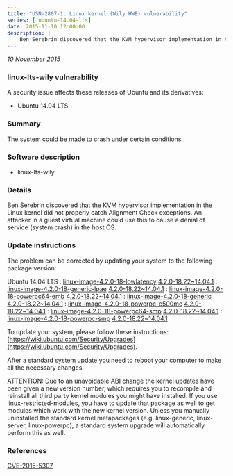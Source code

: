 ```yaml
---
title: "USN-2807-1: Linux kernel (Wily HWE) vulnerability"
series: [ ubuntu-14.04-lts]
date: 2015-11-10 12:00:00
description: |
    Ben Serebrin discovered that the KVM hypervisor implementation in the Linux kernel did not properly catch Alignment Check exceptions. An attacker in a guest virtual machine could use this to cause a denial of service (system crash) in the host OS. 
--- 
```

 
 

*10 November 2015*

### linux-lts-wily vulnerability

A security issue affects these releases of Ubuntu and its derivatives:

* Ubuntu 14.04 LTS

### Summary

The system could be made to crash under certain conditions. 

### Software description

* linux-lts-wily 

### Details

Ben Serebrin discovered that the KVM hypervisor implementation in the Linux kernel did not properly catch Alignment Check exceptions. An attacker in a guest virtual machine could use this to cause a denial of service (system crash) in the host OS. 

### Update instructions

The problem can be corrected by updating your system to the following package version:

Ubuntu 14.04 LTS
 : [linux-image-4.2.0-18-lowlatency](https://launchpad.net/ubuntu/+source/linux-lts-wily) <span> [4.2.0-18.22~14.04.1](https://launchpad.net/ubuntu/+source/linux-lts-wily/4.2.0-18.22~14.04.1) </span> 
 : [linux-image-4.2.0-18-generic-lpae](https://launchpad.net/ubuntu/+source/linux-lts-wily) <span> [4.2.0-18.22~14.04.1](https://launchpad.net/ubuntu/+source/linux-lts-wily/4.2.0-18.22~14.04.1) </span> 
 : [linux-image-4.2.0-18-powerpc64-emb](https://launchpad.net/ubuntu/+source/linux-lts-wily) <span> [4.2.0-18.22~14.04.1](https://launchpad.net/ubuntu/+source/linux-lts-wily/4.2.0-18.22~14.04.1) </span> 
 : [linux-image-4.2.0-18-generic](https://launchpad.net/ubuntu/+source/linux-lts-wily) <span> [4.2.0-18.22~14.04.1](https://launchpad.net/ubuntu/+source/linux-lts-wily/4.2.0-18.22~14.04.1) </span> 
 : [linux-image-4.2.0-18-powerpc-e500mc](https://launchpad.net/ubuntu/+source/linux-lts-wily) <span> [4.2.0-18.22~14.04.1](https://launchpad.net/ubuntu/+source/linux-lts-wily/4.2.0-18.22~14.04.1) </span> 
 : [linux-image-4.2.0-18-powerpc64-smp](https://launchpad.net/ubuntu/+source/linux-lts-wily) <span> [4.2.0-18.22~14.04.1](https://launchpad.net/ubuntu/+source/linux-lts-wily/4.2.0-18.22~14.04.1) </span> 
 : [linux-image-4.2.0-18-powerpc-smp](https://launchpad.net/ubuntu/+source/linux-lts-wily) <span> [4.2.0-18.22~14.04.1](https://launchpad.net/ubuntu/+source/linux-lts-wily/4.2.0-18.22~14.04.1) </span> 

To update your system, please follow these instructions: [https://wiki.ubuntu.com/Security/Upgrades](https://wiki.ubuntu.com/Security/Upgrades).

After a standard system update you need to reboot your computer to make all the necessary changes.

ATTENTION: Due to an unavoidable ABI change the kernel updates have been given a new version number, which requires you to recompile and reinstall all third party kernel modules you might have installed. If you use linux-restricted-modules, you have to update that package as well to get modules which work with the new kernel version. Unless you manually uninstalled the standard kernel metapackages (e.g. linux-generic, linux-server, linux-powerpc), a standard system upgrade will automatically perform this as well. 

### References

 
 [CVE-2015-5307](http://people.ubuntu.com/~ubuntu-security/cve/CVE-2015-5307)
 

